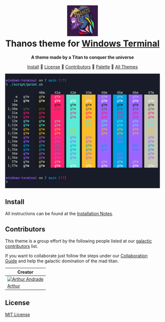 <h1 align="center">
  <br>
  <img src="https://raw.githubusercontent.com/thanos-theme/thanos/main/assets/image/logo/256x256.png" alt="Thanos theme" width="100">
  <br>
  Thanos theme for <a href="github.com/Microsoft/Terminal">Windows Terminal</a>
  <br>
</h1>

<p align="center">
  <strong>A theme made by a Titan to conquer the universe</strong>
</p>

<p align="center">
  <a href="#install">Install</a> 👾
  <a href="#license">License</a> 👾
  <a href="#contributors">Contributors</a> 👾
  <a href="https://github.com/thanos-theme/thanos#colors">Palette</a> 👾
  <a href="https://github.com/thanos-theme/thanos#install">All Themes</a>
</p>

<p align="center">
  <img alt="Infinity Dark Variant Preview - Windows Terminal" src="preview.png">
</p>

## Install

All instructions can be found at the [Installation Notes](./INSTALL.md).

## Contributors

This theme is a group effort by the following people listed at our [galactic contributors](https://github.com/thanos-theme/windows-terminal/graphs/contributors) list.

If you want to collaborate just follow the steps under our [Collaboration Guide](https://github.com/thanos-theme/thanos/blob/main/docs/COLLABORATE.md) and help the galactic domination of the mad titan.

| Creator                                                                                            |
| -------------------------------------------------------------------------------------------------- |
| [![Arthur Andrade](https://github.com/arthur404dev.png?size=100)](https://github.com/arthur404dev) |
| [Arthur](https://github.com/arthur404dev)                                                          |

## License

[MIT License](./LICENSE.md)
